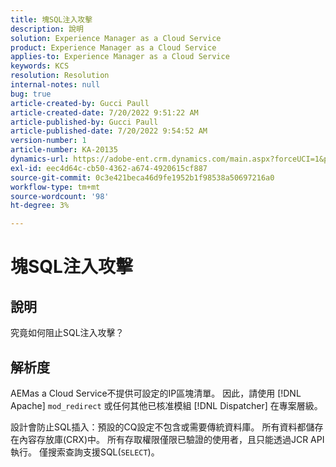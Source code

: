 ```yaml
---
title: 塊SQL注入攻擊
description: 說明
solution: Experience Manager as a Cloud Service
product: Experience Manager as a Cloud Service
applies-to: Experience Manager as a Cloud Service
keywords: KCS
resolution: Resolution
internal-notes: null
bug: true
article-created-by: Gucci Paull
article-created-date: 7/20/2022 9:51:22 AM
article-published-by: Gucci Paull
article-published-date: 7/20/2022 9:54:52 AM
version-number: 1
article-number: KA-20135
dynamics-url: https://adobe-ent.crm.dynamics.com/main.aspx?forceUCI=1&pagetype=entityrecord&etn=knowledgearticle&id=2da8317b-1108-ed11-82e4-00224809a4ae
exl-id: eec4d64c-cb50-4362-a674-4920615cf887
source-git-commit: 0c3e421beca46d9fe1952b1f98538a50697216a0
workflow-type: tm+mt
source-wordcount: '98'
ht-degree: 3%

---
```


# 塊SQL注入攻擊

## 說明


究竟如何阻止SQL注入攻擊？


## 解析度


AEMas a Cloud Service不提供可設定的IP區塊清單。 因此，請使用 [!DNL Apache] `mod_redirect` 或任何其他已核准模組 [!DNL Dispatcher] 在專案層級。

設計會防止SQL插入：預設的CQ設定不包含或需要傳統資料庫。 所有資料都儲存在內容存放庫(CRX)中。 所有存取權限僅限已驗證的使用者，且只能透過JCR API執行。 僅搜索查詢支援SQL(`SELECT`)。
